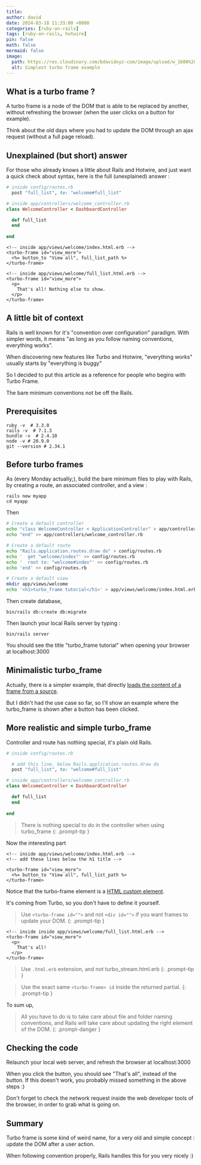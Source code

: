 ```yaml
---
title:  
author: david
date: 2024-03-18 11:33:00 +0800
categories: [ruby-on-rails]
tags: [ruby-on-rails, hotwire]
pin: false
math: false
mermaid: false
image:
  path: https://res.cloudinary.com/bdavidxyz-com/image/upload/w_1600%2Ch_836%2Cq_100/l_text:Karla_72_bold:Simplest%20turbo%20frame%20example%2Cco_rgb:ffe4e6%2Cc_fit%2Cw_1400%2Ch_240/fl_layer_apply%2Cg_south_west%2Cx_100%2Cy_180/l_text:Karla_48:How%20following%20conventions%20helps%2Cco_rgb:ffe4e680%2Cc_fit%2Cw_1400/fl_layer_apply%2Cg_south_west%2Cx_100%2Cy_100/newblog/globals/bg_me.jpg
  alt: Simplest turbo frame example
---
```


## What is a turbo frame ?

A turbo frame is a node of the DOM that is able to be replaced by another, without refreshing the browser (when the user clicks on a button for example).

Think about the old days where you had to update the DOM through an ajax request (without a full page reload).

## Unexplained (but short) answer

For those who already knows a little about Rails and Hotwire, and just want a quick check about syntax, here is the full (unexplained) answer :


```ruby
# inside config/routes.rb
  post "full_list", to: "welcome#full_list"
```

```ruby
# inside app/controllers/welcome_controller.rb
class WelcomeController < DashboardController

  def full_list
  end
  
end
```

```erb
<!-- inside app/views/welcome/index.html.erb -->
<turbo-frame id="view_more">
  <%= button_to "View all", full_list_path %>
</turbo-frame>
```

```erb
<!-- inside app/views/welcome/full_list.html.erb -->
<turbo-frame id="view_more">
  <p>
    That's all! Nothing else to show.
  </p>
</turbo-frame>
```

## A little bit of context

Rails is well known for it's "convention over configuration" paradigm. With simpler words, it means "as long as you follow naming conventions, everything works".

When discovering new features like Turbo and Hotwire, "everything works" usually starts by "everything is buggy"

So I decided to put this article as a reference for people who begins with Turbo Frame.

The bare minimum conventions not be off the Rails.


## Prerequisites

```shell
ruby -v  # 3.3.0
rails -v  # 7.1.3
bundle -v  # 2.4.10
node -v # 20.9.0
git --version # 2.34.1
```

## Before turbo frames

As (every Monday actually;), build the bare minimum files to play with Rails, by creating a route, an associated controller, and a view :

```shell
rails new myapp
cd myapp
```

Then

```bash  
# Create a default controller
echo "class WelcomeController < ApplicationController" > app/controllers/welcome_controller.rb
echo "end" >> app/controllers/welcome_controller.rb

# Create a default route
echo "Rails.application.routes.draw do" > config/routes.rb
echo '  get "welcome/index"' >> config/routes.rb
echo '  root to: "welcome#index"' >> config/routes.rb
echo 'end' >> config/routes.rb

# Create a default view
mkdir app/views/welcome
echo '<h1>turbo_frame tutorial</h1>' > app/views/welcome/index.html.erb

```

Then create database,

```shell
bin/rails db:create db:migrate
```

Then launch your local Rails server by typing :

```shell
bin/rails server
```

You should see the title "turbo_frame tutorial" when opening your browser at localhost:3000


## Minimalistic turbo_frame

Actually, there is a simpler example, that directly <a href="https://turbo.hotwired.dev/reference/frames#eager-loaded-frame" target="_blank">loads the content of a frame from a source</a>.

But I didn't had the use case so far, so I'll show an example where the turbo_frame is shown after a button has been clicked.

## More realistic and simple turbo_frame



Controller and route has nothing special, it's plain old Rails.

```ruby
# inside config/routes.rb

  # add this line, below Rails.application.routes.draw do
  post "full_list", to: "welcome#full_list"
```

```ruby
# inside app/controllers/welcome_controller.rb
class WelcomeController < DashboardController

  def full_list
  end
  
end
```

> There is nothing special to do in the controller when using turbo_frame
{: .prompt-tip }

Now the interesting part

```erb
<!-- inside app/views/welcome/index.html.erb -->
<!-- add these lines below the h1 title -->

<turbo-frame id="view_more">
  <%= button_to "View all", full_list_path %>
</turbo-frame>
```

Notice that the turbo-frame element is a <a href="https://developer.mozilla.org/en-US/docs/Web/API/Web_components/Using_custom_elements" target="_blank">HTML custom element</a>.

It's coming from Turbo, so you don't have to define it yourself.

> Use `<turbo-frame id="">` and not `<div id="">` if you want frames to update your DOM.
{: .prompt-tip }


```erb
<!-- inside inside app/views/welcome/full_list.html.erb -->
<turbo-frame id="view_more">
  <p>
    That's all!
  </p>
</turbo-frame>
```

> Use `.html.erb` extension, and not turbo_stream.html.erb
{: .prompt-tip }

> Use the exact same `<turbo-frame> id` inside the returned partial.
{: .prompt-tip }

To sum up,

> All you have to do is to take care about file and folder naming conventions, and Rails will take care about updating the right element of the DOM.
{: .prompt-danger }

## Checking the code

Relaunch your local web server, and refresh the browser at localhost:3000

When you click the button, you should see "That's all", instead of the button. If this doesn't work, you probably missed something in the above steps :)

Don't forget to check the network request inside the web developer tools of the browser, in order to grab what is going on.

## Summary

Turbo frame is some kind of weird name, for a very old and simple concept : update the DOM after a user action.

When following convention properly, Rails handles this for you very nicely :)